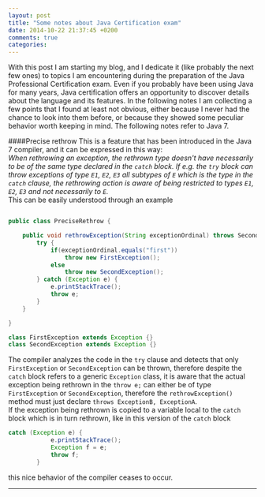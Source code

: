 ```yaml
---
layout: post
title: "Some notes about Java Certification exam"
date: 2014-10-22 21:37:45 +0200
comments: true
categories: 
---
```


With this post I am starting my blog, and I dedicate it (like probably the next few ones) to topics I am encountering during the preparation of the Java Professional Certification exam.
Even if you probably have been using Java for many years, Java certification offers an opportunity to discover details about the language and its features.
In the following notes I am collecting a few points that I found at least not obvious, either because I never had the chance to look into them before, or because they showed some peculiar behavior worth keeping in mind. The following notes refer to Java 7.

####Precise rethrow
This is a feature that has been introduced in the Java 7 compiler, and it can be expressed in this way:  
*When rethrowing an exception, the rethrown type doesn't have necessarily to be of the same type declared in the `catch` block. If e.g. the `try` block can throw exceptions of type `E1`, `E2`, `E3` all subtypes of `E` which is the type in the `catch` clause, the rethrowing action is aware of being restricted to types `E1`, `E2`, `E3` and not necessarily to `E`.*  
This can be easily understood through an example

``` Java

public class PreciseRethrow {

    public void rethrowException(String exceptionOrdinal) throws SecondException, FirstException {
        try {
            if(exceptionOrdinal.equals("first"))
                throw new FirstException();
            else
                throw new SecondException();
        } catch (Exception e) {
            e.printStackTrace();
            throw e;
        }
    }

}

class FirstException extends Exception {}
class SecondException extends Exception {}
```
The compiler analyzes the code in the `try` clause and detects that only `FirstException` or `SecondException` can be thrown, therefore despite the `catch` block refers to a generic `Exception` class, it is aware that the actual exception being rethrown in the `throw e;` can either be of type `FirstException` or `SecondException`, therefore the `rethrowException()` method must just declare `throws ExceptionB, ExceptionA`.  
If the exception being rethrown is copied to a variable local to the `catch` block which is in turn rethrown, like in this version of the `catch` block

``` Java
catch (Exception e) {
            e.printStackTrace();
            Exception f = e;
            throw f;
        }
```

this nice behavior of the compiler ceases to occur.

___
